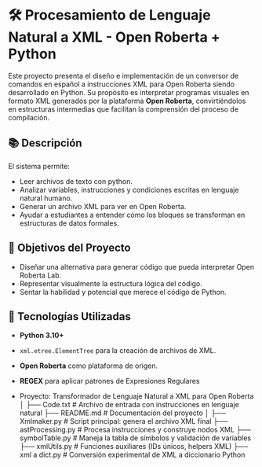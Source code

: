 # 🛠️ Procesamiento de Lenguaje Natural a XML - Open Roberta + Python

Este proyecto presenta el diseño e implementación de un conversor de comandos en español a instrucciones XML para Open Roberta siendo desarrollado en Python. Su propósito es interpretar programas visuales en formato XML generados por la plataforma **Open Roberta**, convirtiéndolos en estructuras intermedias que facilitan la comprensión del proceso de compilación.

## 📚 Descripción

El sistema permite:
- Leer archivos de texto con python.
- Analizar variables, instrucciones y condiciones escritas en lenguaje natural humano.
- Generar un archivo XML para ver en Open Roberta.
- Ayudar a estudiantes a entender cómo los bloques se transforman en estructuras de datos formales.

## 🎯 Objetivos del Proyecto

- Diseñar una alternativa para generar código que pueda interpretar Open Roberta Lab.
- Representar visualmente la estructura lógica del código.
- Sentar la habilidad y potencial que merece el código de Python.

## 🧰 Tecnologías Utilizadas

- **Python 3.10+**
- `xml.etree.ElementTree` para la creación de archivos de XML.
- **Open Roberta** como plataforma de origen.
- **REGEX** para aplicar patrones de Expresiones Regulares

- Proyecto: Transformador de Lenguaje Natural a XML para Open Roberta
│
├── Code.txt             # Archivo de entrada con instrucciones en lenguaje natural
├── README.md            # Documentación del proyecto
│
├── Xmlmaker.py          # Script principal: genera el archivo XML final
├── astProcessing.py     # Procesa instrucciones y construye nodos XML
├── symbolTable.py       # Maneja la tabla de símbolos y validación de variables
├── xmlUtils.py          # Funciones auxiliares (IDs únicos, helpers XML)
├── xml a dict.py        # Conversión experimental de XML a diccionario Python


